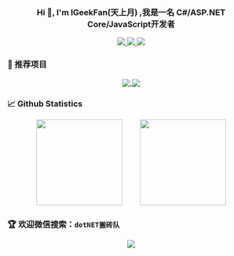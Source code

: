 <h3 align="center">Hi 👋, I'm IGeekFan(天上月) ,我是一名 C#/ASP.NET Core/JavaScript开发者</h3>

<p align="center">
    <a title="Github Total Stars" target="_blank" href="https://github.com/luoyunchong">
        <img src="https://img.shields.io/github/stars/luoyunchong.svg?logo=star&label=Total%20Stars&color=success" />
    </a>
    <a title="Github Followers" target="_blank" href="https://github.com/luoyunchong">
        <img src="https://img.shields.io/badge/dynamic/json?label=GitHub&suffix=%20followers&query=%24.data.totalSubs&url=https%3A%2F%2Fapi.spencerwoo.com%2Fsubstats%2F%3Fsource%3Dgithub%26queryKey%3Dluoyunchong&color=blue&logo=github&longCache=true" />
    </a>
    <a title="My Blog Site" target="_blank" href="https://igeekfan.cn/">
        <img src="https://img.shields.io/badge/%E5%8D%9A%E5%AE%A2%20(blog)-igeekfan.cn-orange" />
    </a>
</p>

### 🍳 推荐项目
<div align="center">
 <a href="https://github.com/luoyunchong/freekit">
   <img align="center" src="https://github-readme-stats.vercel.app/api/pin/?username=luoyunchong&repo=freekit&title_color=fff&icon_color=f9f9f9&text_color=9f9f9f&bg_color=151515" />
 </a>
 <a href="https://github.com/luoyunchong/igeekfan-docs">
   <img align="center" src="https://github-readme-stats.vercel.app/api/pin/?username=luoyunchong&repo=igeekfan-docs&title_color=fff&icon_color=f9f9f9&text_color=9f9f9f&bg_color=151515" />
 </a>
</div>

### 📈 Github Statistics

<div align="center">
    <span>&emsp;&emsp;</span>
    <img height="175px" src="https://github-readme-stats.vercel.app/api?username=luoyunchong&show_icons=true&theme=radical" />
    <span>&emsp;&emsp;</span>
    <img height="175px" src="https://github-readme-stats.vercel.app/api/top-langs/?username=luoyunchong&theme=dark&layout=compact" />
    <span>&emsp;&emsp;</span>
</div>

### 🏆 欢迎微信搜索：`dotNET搬砖队`
<div align="center">
 <img class="QR-img" src="https://github.com/luoyunchong/vovo-docs/blob/main/docs/.vuepress/public/images/wechat.png?raw=true">
</div>
